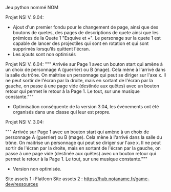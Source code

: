 Jeu python nommé NOM

Projet NSI V. 9.04:
- Ajout d'un premier fondu pour le changement de page, ainsi que des boutons de quetes, des pages de descriptions de quete ainsi que les prémices de la Quete 1 "Esquive
et +". Le personage sur la quete 1 est capable de lancer des projectiles qui sont en rotation et qui sont supprimés lorsqu'ils quittent l'écran.
- Les ajouts sont non optimisés

Projet NSI V. 6.04:
""" Arrivée sur Page 1 avec un bouton start qui amène à un choix de personnage A (guerrier) ou B (mage). Cela mène à l'arrivé dans la salle du trône. On maitrise un
personnage qui peut se diriger sur l'axe x. Il ne peut sortir de l'écran par la droite, mais en sortant de l'écran par la gauche, on passe à une page vide (destinée aux
quêtes) avec un bouton retour qui permet le retour à la Page 1. Le tout, sur une musique constante."""
- Optimisation conséquente de la version 3.04, les évènements ont été organisés dans une classe qui leur est propre.

Projet NSI V. 3.04:

""" Arrivée sur Page 1 avec un bouton start qui amène à un choix de personnage A (guerrier) ou B (mage). Cela mène à l'arrivé dans la salle du trône. On maitrise un
personnage qui peut se diriger sur l'axe x. Il ne peut sortir de l'écran par la droite, mais en sortant de l'écran par la gauche, on passe à une page vide (destinée aux
quêtes) avec un bouton retour qui permet le retour à la Page 1. Le tout, sur une musique constante."""
- Version non optimisée.

Site assets 1 : FlatIcon
Site assets 2 : https://hub.notaname.fr/game-dev/ressources
